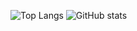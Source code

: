 ![Top Langs](https://github-readme-stats.vercel.app/api/top-langs/?username=The1TrueJoe&layout=compact&theme=radical)
![GitHub stats](https://github-readme-stats.vercel.app/api?username=The1TrueJoe&count_private=true&show_icons=true&theme=radical)

<!--
**The1TrueJoe/The1TrueJoe** is a ✨ _special_ ✨ repository because its `README.md` (this file) appears on your GitHub profile.

Here are some ideas to get you started:

- 🔭 I’m currently working on ...
- 🌱 I’m currently learning ...
- 👯 I’m looking to collaborate on ...
- 🤔 I’m looking for help with ...
- 💬 Ask me about ...
- 📫 How to reach me: ...
- 😄 Pronouns: ...
- ⚡ Fun fact: ...
-->
